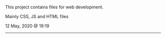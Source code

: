 This project contains files for web development.

Mainly CSS, JS and HTML files

12 May, 2020 @ 19:19

----------------------------------------